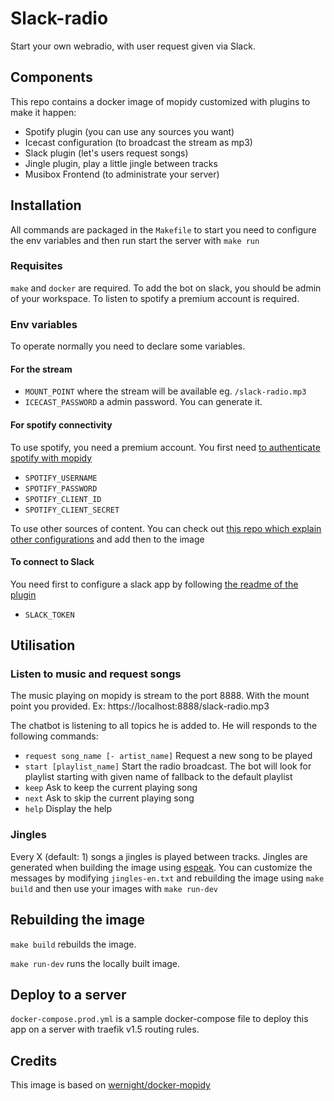 # Slack-radio

Start your own webradio, with user request given via Slack.

## Components

This repo contains a docker image of mopidy customized with plugins to make it happen:
 - Spotify plugin (you can use any sources you want)
 - Icecast configuration (to broadcast the stream as mp3)
 - Slack plugin (let's users request songs)
 - Jingle plugin, play a little jingle between tracks
 - Musibox Frontend (to administrate your server)

## Installation

All commands are packaged in the `Makefile` to start you need to configure the env variables and then run start the server with `make run`

### Requisites

`make` and `docker` are required. 
To add the bot on slack, you should be admin of your workspace. 
To listen to spotify a premium account is required.

### Env variables

To operate normally you need to declare some variables.

#### For the stream 

 - `MOUNT_POINT` where the stream will be available eg. `/slack-radio.mp3` 
 - `ICECAST_PASSWORD` a admin password. You can generate it.

#### For spotify connectivity

To use spotify, you need a premium account. You first need [to authenticate spotify with mopidy](https://mopidy.com/ext/spotify/)
 - `SPOTIFY_USERNAME`
 - `SPOTIFY_PASSWORD`
 - `SPOTIFY_CLIENT_ID`
 - `SPOTIFY_CLIENT_SECRET`

To use other sources of content. You can check out [this repo which explain other configurations](https://github.com/wernight/docker-mopidy) and add then to the image

#### To connect to Slack

You need first to configure a slack app by following [the readme of the plugin](https://github.com/ablanchard/mopidy-slack)
 - `SLACK_TOKEN`

## Utilisation

### Listen to music and request songs

The music playing on mopidy is stream to the port 8888. With the mount point you provided. Ex: https://localhost:8888/slack-radio.mp3

The chatbot is listening to all topics he is added to. He will responds to the following commands:
 - `request song_name [- artist_name]` Request a new song to be played
 - `start [playlist_name]` Start the radio broadcast. The bot will look for playlist starting with given name of fallback to the default playlist
 - `keep` Ask to keep the current playing song
 - `next` Ask to skip the current playing song
 - `help` Display the help

### Jingles

Every X (default: 1) songs a jingles is played between tracks. Jingles are generated when building the image using [espeak](http://espeak.sourceforge.net). You can customize the messages by modifying `jingles-en.txt` and rebuilding the image using `make build` and then use your images with `make run-dev`

## Rebuilding the image

`make build` rebuilds the image.

`make run-dev` runs the locally built image.

## Deploy to a server

`docker-compose.prod.yml` is a sample docker-compose file to deploy this app on a server with traefik v1.5 routing rules.

## Credits

This image is based on [wernight/docker-mopidy](https://github.com/wernight/docker-mopidy)